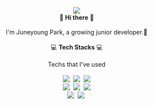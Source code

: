 <!--
<img src="https://capsule-render.vercel.app/api?type=Waving&color=auto&height=300&section=header&text=Juneyoung%20Park&fontSize=90" />
-->
<p align="center">
<img src="https://capsule-render.vercel.app/api?type=Waving&color=auto&height=300&section=header&text=JuneyoungPark();&fontSize=90" /></br>
👋 <b>Hi there</b> 👋</br></br>
I'm Juneyoung Park, a growing junior developer.🌱</br></br>
💻 <b>Tech Stacks</b> 💻</br></br>
Techs that I've used</br></br>
<!--
<img src="https://img.shields.io/badge/쓰고자하는_텍스트-컬러코드?style=flat-square&logo=simpleicons에서_아이콘이름&logoColor=white&link=내링크"/>
-->
<img src="https://img.shields.io/badge/HTML5-E34F26?style=flat-square&logo=Php&logoColor=white"/>&nbsp;
<img src="https://img.shields.io/badge/Php-777BB4?style=flat-square&logo=Php&logoColor=white"/>&nbsp;
<img src="https://img.shields.io/badge/Javascript-F7DF1E?style=flat-square&logo=Javascript&logoColor=white"/></br>
<img src="https://img.shields.io/badge/MSSQL-CC2927?style=flat-square&logo=MicrosoftSQLServer&logoColor=white"/>&nbsp;
<img src="https://img.shields.io/badge/MySQL-4479A1?style=flat-square&logo=MySQL&logoColor=white"/>&nbsp;
<img src="https://img.shields.io/badge/PostgreSQL-4169E1?style=flat-square&logo=PostgreSQL&logoColor=white"/></br>
<img src="https://img.shields.io/badge/CentOS-262577?style=flat-square&logo=CentOS&logoColor=white"/>&nbsp;
<img src="https://img.shields.io/badge/Windows-0078D6?style=flat-square&logo=Windows&logoColor=white"/>&nbsp;
</p>
